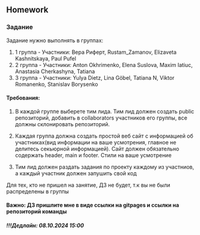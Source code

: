 ## Homework

### Задание

Задание нужно выполнять в группах:

1. 1 группа - Участники: Вера Риферт, Rustam_Zamanov, Elizaveta Kashnitskaya, Paul Pufel
2. 2 группа - Участники: Anton Okhrimenko, Elena Suslova, Maxim Iatiuc, Anastasia Cherkashyna, Tatiana
3. 3 группа - Участники: Yulya Dietz, Lina Göbel, Tatiana N, Viktor Romanenko, Stanislav Borysenko

#### Требования:

1. В каждой группе выберете тим лида. Тим лид должен создать public репозиторий, добавить в collaborators участников его группы, все должны склонировать репозиторий.

2. Каждая группа должна создать простой веб сайт с информацией об участниках(вид информации на ваше усмотрения, главное не делитесь секьюрной информацией). Сайт должен обязательно содержать header, main и footer. Стили на ваше усмотрение

3. Тим лид должен раздать задания по проекту каждому из участниов, а каждый участник должен запушить свой код

Для тех, кто не пришел на занятие, ДЗ не будет, т.к вы не были распределены в группы

#### Важно: ДЗ пришлите мне в виде ссылки на gitpages и ссылки на репозиторий команды

##### !!!Дедлайн: 08.10.2024 15:00
